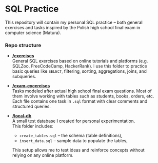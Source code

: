 # SQL Practice

This repository will contain my personal SQL practice – both general exercises and tasks inspired by the Polish high school final exam in computer science (Matura).

###  Repo structure

- **[/exercises](./excercises)**  
  General SQL exercises based on online tutorials and platforms (e.g. SQLZoo, FreeCodeCamp, HackerRank). I use this folder to practice basic queries like `SELECT`, filtering, sorting, aggregations, joins, and subqueries.

- **[/exam-excercises](./exam-excercises)**  
  Tasks modeled after actual high school final exam questions. Most of them involve working with tables such as students, books, orders, etc. Each file contains one task in `.sql` format with clear comments and structured queries.

- **[/local-db](./local-db)**  
  A small test database I created for personal experimentation.  
  This folder includes:
  - `create_tables.sql` – the schema (table definitions),
  - `insert_data.sql` – sample data to populate the tables,

  This setup allows me to test ideas and reinforce concepts without relying on any online platform.

